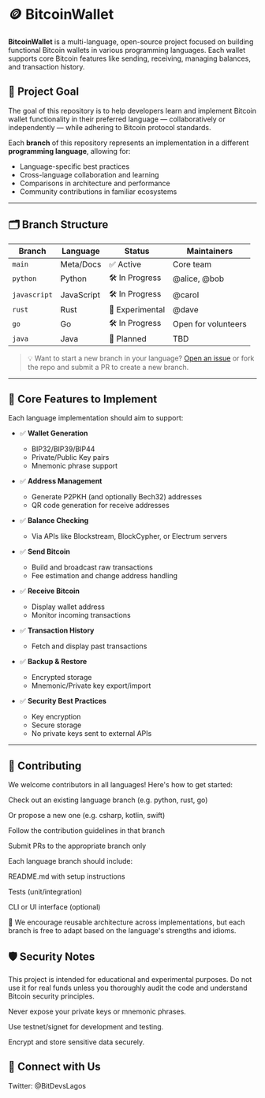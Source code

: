 # 🪙 BitcoinWallet

**BitcoinWallet** is a multi-language, open-source project focused on building functional Bitcoin wallets in various programming languages. Each wallet supports core Bitcoin features like sending, receiving, managing balances, and transaction history.

## 🎯 Project Goal

The goal of this repository is to help developers learn and implement Bitcoin wallet functionality in their preferred language — collaboratively or independently — while adhering to Bitcoin protocol standards.

Each **branch** of this repository represents an implementation in a different **programming language**, allowing for:
- Language-specific best practices
- Cross-language collaboration and learning
- Comparisons in architecture and performance
- Community contributions in familiar ecosystems

---

## 🗂️ Branch Structure

| Branch        | Language     | Status        | Maintainers        |
|---------------|--------------|---------------|--------------------|
| `main`        | Meta/Docs    | ✅ Active      | Core team          |
| `python`      | Python       | 🛠 In Progress | @alice, @bob       |
| `javascript`  | JavaScript   | 🛠 In Progress | @carol             |
| `rust`        | Rust         | 🧪 Experimental| @dave              |
| `go`          | Go           | 🛠 In Progress | Open for volunteers|
| `java`        | Java         | 🔲 Planned     | TBD                |

> 💡 Want to start a new branch in your language? [Open an issue](https://github.com/BitDevsLagos/BitcoinWallet/issues) or fork the repo and submit a PR to create a new branch.

---

## 💼 Core Features to Implement

Each language implementation should aim to support:

- ✅ **Wallet Generation**
  - BIP32/BIP39/BIP44
  - Private/Public Key pairs
  - Mnemonic phrase support

- ✅ **Address Management**
  - Generate P2PKH (and optionally Bech32) addresses
  - QR code generation for receive addresses

- ✅ **Balance Checking**
  - Via APIs like Blockstream, BlockCypher, or Electrum servers

- ✅ **Send Bitcoin**
  - Build and broadcast raw transactions
  - Fee estimation and change address handling

- ✅ **Receive Bitcoin**
  - Display wallet address
  - Monitor incoming transactions

- ✅ **Transaction History**
  - Fetch and display past transactions

- ✅ **Backup & Restore**
  - Encrypted storage
  - Mnemonic/Private key export/import

- ✅ **Security Best Practices**
  - Key encryption
  - Secure storage
  - No private keys sent to external APIs

---

## 🤝 Contributing
We welcome contributors in all languages! Here's how to get started:

Check out an existing language branch (e.g. python, rust, go)

Or propose a new one (e.g. csharp, kotlin, swift)

Follow the contribution guidelines in that branch

Submit PRs to the appropriate branch only

Each language branch should include:

README.md with setup instructions

Tests (unit/integration)

CLI or UI interface (optional)

📢 We encourage reusable architecture across implementations, but each branch is free to adapt based on the language's strengths and idioms.

## 🛡️ Security Notes
This project is intended for educational and experimental purposes. Do not use it for real funds unless you thoroughly audit the code and understand Bitcoin security principles.

Never expose your private keys or mnemonic phrases.

Use testnet/signet for development and testing.

Encrypt and store sensitive data securely.


## 🔗 Connect with Us

Twitter: @BitDevsLagos


